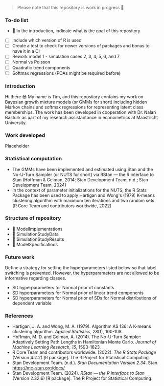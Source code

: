 > Please note that this repository is work in progress :hammer:

### To-do list
- :white_square_button: In the introduction, indicate what is the goal of this repository
- [ ] Include which version of R is used
- [ ] Create a test to check for newer versions of packages and bonus to have it in a CI
- [ ] Rework model 1 - simulation cases 2, 3, 4, 5, 6, and 7
- [ ] Normal vs Poisson
- [ ] Quadratic trend components
- [ ] Softmax regressions (PCAs might be required before)

### Introduction
Hi there :sunglasses: My name is Tim, and this repository contains my work on Bayesian growth mixture models (or GMMs for short) including hidden Markov chains and softmax regressions for representing latent class memberships. The work has been developed in cooperation with Dr. Nalan Basturk as part of my research assistantance in econometrics at Maastricht University.

### Work developed
Placeholder

### Statistical computation
* The GMMs have been implemented and estimated using Stan and the No-U-Turn Sampler (or NUTS for short) via RStan — the R interface to Stan (Hoffman & Gelman, 2014; Stan Development Team, n.d.; Stan Development Team, 2024)
* In the context of parameter initializations for the NUTS, the R Stats Package has been used to apply Hartigan and Wong's (1979) K-means clustering algorithm with maximum ten iterations and two random sets (R Core Team and contributors worldwide, 2022)

### Structure of repository
* :file_folder: ModelImplementations
* :file_folder: SimulationStudyData
* :file_folder: SimulationStudyResults
* :page_facing_up: ModelSpecifications

### Future work
Define a strategy for setting the hyperparameters listed below so that label switching is prevented. However, the hyperparameters are not allowed to be informative regarding classes.
* SD hyperparameters for Normal prior of constants
* SD hyperparameters for Normal prior of linear trend components
* SD hyperparameters for Normal prior of SDs for Normal distributions of dependent variable

### References
* Hartigan, J. A. and Wong, M. A. (1979). Algorithm AS 136: A K-means clustering algorithm. *Applied Statistics*, *28*(1), 100-108.
* Hoffman, M. D. and Gelman, A. (2014). The No-U-Turn Sampler: Adaptively Setting Path Lengths in Hamiltonian Monte Carlo. *Journal of Machine Learning Research*, *15*, 1593-1623. 
* R Core Team and contributors worldwide. (2022). *The R Stats Package* (Version 4.2.2) [R package]. The R Project for Statistical Computing.
* Stan Development Team. (n.d.). *Stan Documentation Version 2.34*. Stan. https://mc-stan.org/docs/
* Stan Development Team. (2024). *RStan — the R interface to Stan* (Version 2.32.6) [R package]. The R Project for Statistical Computing.

